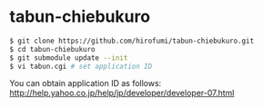 tabun-chiebukuro
================

```sh
$ git clone https://github.com/hirofumi/tabun-chiebukuro.git
$ cd tabun-chiebukuro
$ git submodule update --init
$ vi tabun.cgi # set application ID
```

You can obtain application ID as follows:
http://help.yahoo.co.jp/help/jp/developer/developer-07.html
